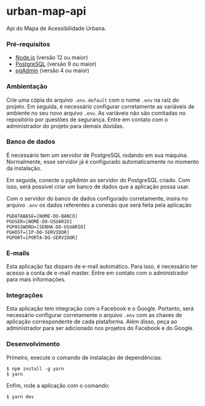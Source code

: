 # urban-map-api

Api do Mapa de Acessibilidade Urbana.

### Pré-requisitos

- [Node.js](https://nodejs.org) (versão 12 ou maior)
- [PostgreSQL](https://www.postgresql.org/) (versão 9 ou maior)
- [pgAdmin](https://www.pgadmin.org/) (versão 4 ou maior)

### Ambientação
Crie uma cópia do arquivo `.env.default` com o nome `.env` na raíz do projeto. Em seguida, é necessário configurar corretamente as variáveis de ambiente no seu novo arquivo `.env`. As variáveis não são comitadas no repositório por questões de segurança. Entre em contato com o administrador do projeto para demais dúvidas.

### Banco de dados
É necessário tem um servidor de PostgreSQL rodando em sua máquina. Normalmente, esse servidor já é configurado automaticamente no momento da instalação.

Em seguida, conecte o pgAdmin ao servidor do PostgreSQL criado. Com isso, será possível criar um banco de dados que a aplicação possa usar.

Com o servidor do banco de dados configurado corretamente, insira no arquivo `.env` os dados referentes a conexão que será feita pela aplicação
```
PGDATABASE=[NOME-DO-BANCO]
PGUSER=[NOME-DO-USUARIO]
PGPASSWORD=[SENHA-DO-USUARIO]
PGHOST=[IP-DO-SERVIDOR]
PGPORT=[PORTA-DO-SERVIDOR]
```

### E-mails
Esta aplicação faz disparo de e-mail automático. Para isso, é necessário ter acesso a conta de e-mail master. Entre em contato com o administrador para mais informações.

### Integrações
Esta aplicação tem integração com o Facebook e o Google. Portanto, será necessário configurar corretamente o arquivo `.env` com as chaves de aplicação correspondente de cada plataforma. Além disso, peça ao administrador para ser adicionado nos projetos do Facebook e do Google.


### Desenvolvimento

Primeiro, execute o comando de instalação de dependências:
```
$ npm install -g yarn
$ yarn
```


Enfim, rode a aplicação com o comando:
```
$ yarn dev
```
